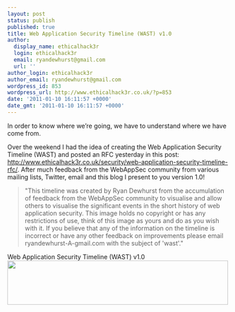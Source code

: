 ```yaml
---
layout: post
status: publish
published: true
title: Web Application Security Timeline (WAST) v1.0
author:
  display_name: ethicalhack3r
  login: ethicalhack3r
  email: ryandewhurst@gmail.com
  url: ''
author_login: ethicalhack3r
author_email: ryandewhurst@gmail.com
wordpress_id: 853
wordpress_url: http://www.ethicalhack3r.co.uk/?p=853
date: '2011-01-10 16:11:57 +0000'
date_gmt: '2011-01-10 16:11:57 +0000'
---
```

<p>In order to know where we’re going, we have to understand where we have come from.</p>
<p>Over the weekend I had the idea of creating the Web Application Security Timeline (WAST) and posted an RFC yesterday in this post: <a href="http://www.ethicalhack3r.co.uk/security/web-application-security-timeline-rfc/">http://www.ethicalhack3r.co.uk/security/web-application-security-timeline-rfc/</a>. After much feedback from the WebAppSec community from various mailing lists, Twitter, email and this blog I present to you version 1.0!</p>
<blockquote><p>"This timeline was created by Ryan Dewhurst from the accumulation of feedback from the WebAppSec community to visualise and allow others to visualise the significant events in the short history of web application security. This image holds no copyright or has any restrictions of use, think of this image as yours and do as you wish with it. If you believe that any of the information on the timeline is incorrect or have any other feedback on improvements please email ryandewhurst-A-gmail.com with the subject of 'wast'."</p></blockquote>
<p>Web Application Security Timeline (WAST) v1.0<br />
<a href="http://www.ethicalhack3r.co.uk/wp-content/uploads/2011/01/WAST_v1.0.png"><img src="http://www.ethicalhack3r.co.uk/wp-content/uploads/2011/01/WAST_v1.0.png" alt="" title="WAST_v1.0" width="500" height="100" class="aligncenter size-full wp-image-854" /></a></p>
